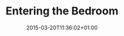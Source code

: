 ---
clipterms:
- Lighting
- "Mise-en-Sc\xE8ne"
commentary: ''
date: '2015-03-20T11:36:02+01:00'
director_first: Robert
director_last: Wiene
film: Cabinet of Dr. Caligari
length: '3:00'
quicktime: entering_the_bedroom.mov
source: 1996 Image Entertainment
title: Entering the Bedroom
year: '1919'
---